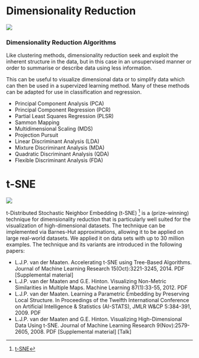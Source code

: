 # Dimensionality Reduction

![](http://3qeqpr26caki16dnhd19sv6by6v.wpengine.netdna-cdn.com/wp-content/uploads/2013/11/Dimensional-Reduction-Algorithms.png)

### Dimensionality Reduction Algorithms

Like clustering methods, dimensionality reduction seek and exploit the inherent structure in the data, but in this case in an unsupervised manner or order to summarise or describe data using less information.

This can be useful to visualize dimensional data or to simplify data which can then be used in a supervized learning method. Many of these methods can be adapted for use in classification and regression.

* Principal Component Analysis (PCA)
* Principal Component Regression (PCR)
* Partial Least Squares Regression (PLSR)
* Sammon Mapping
* Multidimensional Scaling (MDS)
* Projection Pursuit
* Linear Discriminant Analysis (LDA)
* Mixture Discriminant Analysis (MDA)
* Quadratic Discriminant Analysis (QDA)
* Flexible Discriminant Analysis (FDA)

# t-SNE

![](http://www.mcmayer.net/content/images/2015/04/tsne-alldata-final.png)

t-Distributed Stochastic Neighbor Embedding (t-SNE) [^1] is a (prize-winning) technique for dimensionality reduction that is particularly well suited for the visualization of high-dimensional datasets. The technique can be implemented via Barnes-Hut approximations, allowing it to be applied on large real-world datasets. We applied it on data sets with up to 30 million examples. The technique and its variants are introduced in the following papers:

* L.J.P. van der Maaten. Accelerating t-SNE using Tree-Based Algorithms. Journal of Machine Learning Research 15(Oct):3221-3245, 2014.  PDF [Supplemental material]
* L.J.P. van der Maaten and G.E. Hinton. Visualizing Non-Metric Similarities in Multiple Maps. Machine Learning 87(1):33-55, 2012.  PDF
* L.J.P. van der Maaten. Learning a Parametric Embedding by Preserving Local Structure. In Proceedings of the Twelfth International Conference on Artificial Intelligence & Statistics (AI-STATS), JMLR W&CP 5:384-391, 2009.  PDF
* L.J.P. van der Maaten and G.E. Hinton. Visualizing High-Dimensional Data Using t-SNE. Journal of Machine Learning Research 9(Nov):2579-2605, 2008.  PDF [Supplemental material] [Talk]

[^1]: [t-SNE](http://lvdmaaten.github.io/tsne/)
